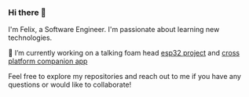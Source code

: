 ### Hi there 👋

I'm Felix, a Software Engineer. I'm passionate about learning new technologies.

🔭 I’m currently working on a talking foam head [esp32 project](https://github.com/faluciano/talking-head) and [cross platform companion app](https://github.com/faluciano/talking-head-app)

Feel free to explore my repositories and reach out to me if you have any questions or would like to collaborate!

